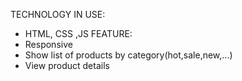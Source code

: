 TECHNOLOGY IN USE:
- HTML, CSS ,JS
FEATURE:
- Responsive
- Show list of products by category(hot,sale,new,...)
- View product details
